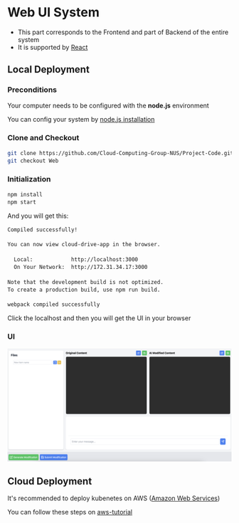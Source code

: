 # Web UI System

- This part corresponds to the Frontend and part of Backend of the entire system
- It is supported by [React]()

## Local Deployment

### Preconditions

Your computer needs to be configured with the __node.js__ environment

You can config your system by [node.js installation](https://react.dev/learn/installation)

### Clone and Checkout

```bash
git clone https://github.com/Cloud-Computing-Group-NUS/Project-Code.git
git checkout Web
```

### Initialization

```bash
npm install
npm start
```

And you will get this:

```bash
Compiled successfully!

You can now view cloud-drive-app in the browser.

  Local:            http://localhost:3000
  On Your Network:  http://172.31.34.17:3000

Note that the development build is not optimized.
To create a production build, use npm run build.

webpack compiled successfully
```

Click the localhost and then you will get the UI in your browser

### UI

![WebUI](image/README/WebUI.png)

## Cloud Deployment

It's recommended to deploy kubenetes on AWS ([Amazon Web Services](https://aws.amazon.com/free/))

You can follow these steps on [aws-tutorial](https://blog.bxhu2004.com/LECTURE/AWS-Server/aws-install/)
